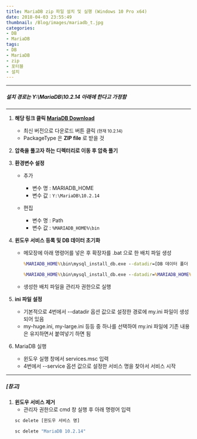 ```yaml
---
title: MariaDB zip 파일 설치 및 실행 (Windows 10 Pro x64)
date: 2018-04-03 23:55:49
thumbnail: /Blog/images/mariadb_t.jpg
categories: 
- DB
- MariaDB
tags:
- DB
- MariaDB
- zip
- 포터블
- 설치
---
```

---
##### *설치 경로는 Y:\MariaDB\10.2.14 아래에 한다고 가정함*
---

1. **해당 링크 클릭 [MariaDB Download](https://downloads.mariadb.org/ "MariaDB Download")**
    * 최신 버전으로 다운로드 버튼 클릭 <small>(현재 10.2.14)</small>
    * PackageType 은 **ZIP file** 로 받을 것
    
    <!--more-->
    
2. **압축을 풀고자 하는 디렉터리로 이동 후 압축 풀기**

3. **환경변수 설정**
    * 추가
        * 변수 명 : MARIADB_HOME
        * 변수 값 : `Y:\MariaDB\10.2.14`
        
    * 편집
        * 변수 명 : Path
        * 변수 값 : `%MARIADB_HOME%\bin`
        
4. **윈도우 서비스 등록 및 DB 데이터 초기화**
    * 메모장에 아래 명령어를 넣은 후 확장자를 .bat 으로 한 배치 파일 생성
        ```bat <small>명령어</small>
        %MARIADB_HOME%\bin\mysql_install_db.exe --datadir=[DB 데이터 폴더 경로] --service=[윈도우 서비스 명] --port=[포트번호 (기본은 3306)] --password=[root 계정 비밀번호]    
        ```
        ```bat <small>예시 (공백이 있는 경우 ""로 묶어줌)</small>
        %MARIADB_HOME%\bin\mysql_install_db.exe --datadir=%MARIADB_HOME%\data_user --service="MariaDB 10.2.14" --port=5306 --password=1234
        ```
    * 생성한 배치 파일을 관리자 권한으로 실행
        
5. **ini 파일 설정**
    * 기본적으로 4번에서 --datadir 옵션 값으로 설정한 경로에 my.ini 파일이 생성되어 있음
    * my-huge.ini, my-large.ini 등등 중 하나를 선택하여 my.ini 파일에 기존 내용은 유지하면서 붙여넣기 하면 됨
 
6. MariaDB 실행
    * 윈도우 실행 창에서 services.msc 입력
    * 4번에서 --service 옵션 값으로 설정한 서비스 명을 찾아서 서비스 시작
 
---
##### [참고]
1. **윈도우 서비스 제거**
   * 관리자 권한으로 cmd 창 실행 후 아래 명령어 입력
    ```bat <small>명령어</small>
    sc delete [윈도우 서비스 명]    
    ```
    ```bat <small>예시</small>
    sc delete "MariaDB 10.2.14"  
    ```
